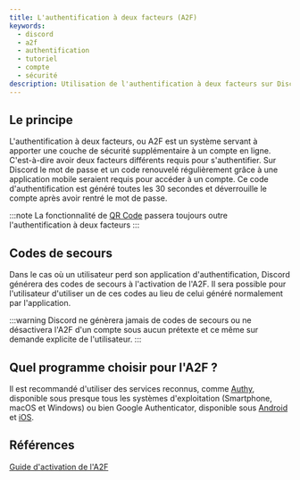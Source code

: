```yaml
---
title: L'authentification à deux facteurs (A2F)
keywords:
  - discord
  - a2f
  - authentification
  - tutoriel
  - compte
  - sécurité
description: Utilisation de l'authentification à deux facteurs sur Discord
---
```


## Le principe
L'authentification à deux facteurs, ou A2F est un système servant à apporter une couche de sécurité supplémentaire à un compte en ligne. C'est-à-dire avoir deux facteurs différents requis pour s'authentifier. Sur Discord le mot de passe et un code renouvelé régulièrement grâce à une application mobile seraient requis pour accéder à un compte. Ce code d'authentification est généré toutes les 30 secondes et déverrouille le compte après avoir rentré le mot de passe.

:::note
La fonctionnalité de [QR Code](https://discord.fr/wiki/parametres-compte/connexion-verification/qr-code.md) passera toujours outre l'authentification à deux facteurs
:::

## Codes de secours
Dans le cas où un utilisateur perd son application d'authentification, Discord générera des codes de secours à l'activation de l'A2F. Il sera possible pour l'utilisateur d'utiliser un de ces codes au lieu de celui généré normalement par l'application.

:::warning
Discord ne génèrera jamais de codes de secours ou ne désactivera l'A2F d'un compte sous aucun prétexte et ce même sur demande explicite de l'utilisateur.
:::

## Quel programme choisir pour l'A2F ?
Il est recommandé d'utiliser des services reconnus, comme [Authy](https://authy.com/), disponible sous presque tous les systèmes d'exploitation (Smartphone, macOS et Windows) ou bien Google Authenticator, disponible sous [Android](https://play.google.com/store/apps/details?id=com.google.android.apps.authenticator2) et [iOS](https://apps.apple.com/us/app/google-authenticator/id388497605).

## Références 
[Guide d'activation de l'A2F](https://discord.fr/blog/2021/02/25/double-authentification/)
